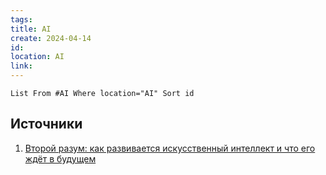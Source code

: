 ```yaml
---
tags: 
title: AI
create: 2024-04-14
id: 
location: AI
link:
---
```


```dataview
List From #AI Where location="AI" Sort id
```



## Источники

1. [Второй разум: как развивается искусственный интеллект и что его ждёт в будущем](https://practicum.yandex.ru/blog/chto-takoe-iskusstvennyi-intellekt/)


